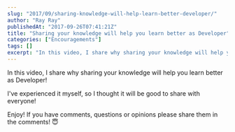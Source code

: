 ```yaml
---
slug: "2017/09/sharing-knowledge-will-help-learn-better-developer/"
author: "Ray Ray"
publishedAt: "2017-09-26T07:41:21Z"
title: "Sharing your knowledge will help you learn better as Developer"
categories: ["Encouragements"]
tags: []
excerpt: "In this video, I share why sharing your knowledge will help you learn better as Developer!I've expe..."
---
```


In this video, I share why sharing your knowledge will help you learn better as Developer!

I've experienced it myself, so I thought it will be good to share with everyone!

Enjoy! If you have comments, questions or opinions please share them in the comments! 😇

<Youtube url="https://www.youtube.com/watch?v=4zkfQJn6KW4" />
